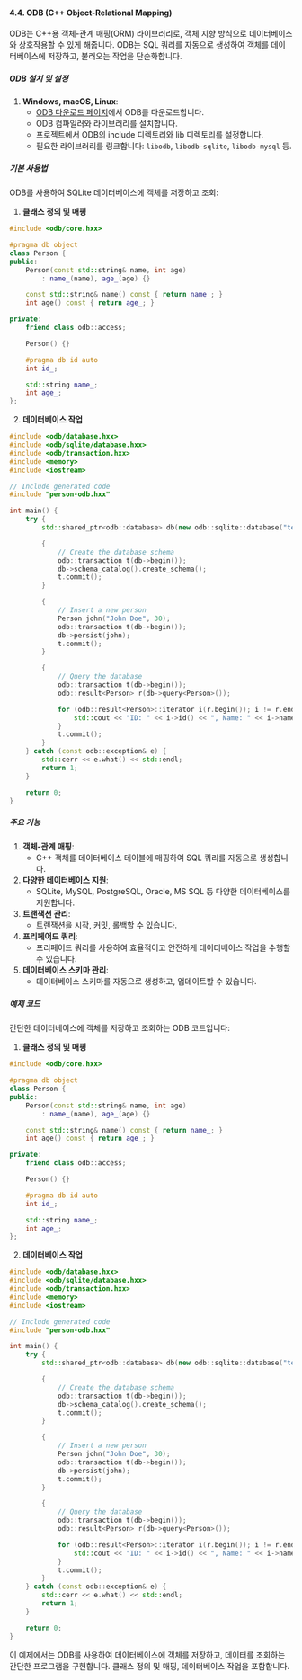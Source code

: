 #### 4.4. ODB (C++ Object-Relational Mapping)

ODB는 C++용 객체-관계 매핑(ORM) 라이브러리로, 객체 지향 방식으로 데이터베이스와 상호작용할 수 있게 해줍니다. ODB는 SQL 쿼리를 자동으로 생성하여 객체를 데이터베이스에 저장하고, 불러오는 작업을 단순화합니다.

##### ODB 설치 및 설정

1. **Windows, macOS, Linux**:
   - [ODB 다운로드 페이지](https://codesynthesis.com/products/odb/download.xhtml)에서 ODB를 다운로드합니다.
   - ODB 컴파일러와 라이브러리를 설치합니다.
   - 프로젝트에서 ODB의 include 디렉토리와 lib 디렉토리를 설정합니다.
   - 필요한 라이브러리를 링크합니다: `libodb`, `libodb-sqlite`, `libodb-mysql` 등.

##### 기본 사용법

ODB를 사용하여 SQLite 데이터베이스에 객체를 저장하고 조회:

1. **클래스 정의 및 매핑**

```cpp
#include <odb/core.hxx>

#pragma db object
class Person {
public:
    Person(const std::string& name, int age)
        : name_(name), age_(age) {}

    const std::string& name() const { return name_; }
    int age() const { return age_; }

private:
    friend class odb::access;

    Person() {}

    #pragma db id auto
    int id_;

    std::string name_;
    int age_;
};
```

2. **데이터베이스 작업**

```cpp
#include <odb/database.hxx>
#include <odb/sqlite/database.hxx>
#include <odb/transaction.hxx>
#include <memory>
#include <iostream>

// Include generated code
#include "person-odb.hxx"

int main() {
    try {
        std::shared_ptr<odb::database> db(new odb::sqlite::database("test.db"));

        {
            // Create the database schema
            odb::transaction t(db->begin());
            db->schema_catalog().create_schema();
            t.commit();
        }

        {
            // Insert a new person
            Person john("John Doe", 30);
            odb::transaction t(db->begin());
            db->persist(john);
            t.commit();
        }

        {
            // Query the database
            odb::transaction t(db->begin());
            odb::result<Person> r(db->query<Person>());

            for (odb::result<Person>::iterator i(r.begin()); i != r.end(); ++i) {
                std::cout << "ID: " << i->id() << ", Name: " << i->name() << ", Age: " << i->age() << std::endl;
            }
            t.commit();
        }
    } catch (const odb::exception& e) {
        std::cerr << e.what() << std::endl;
        return 1;
    }

    return 0;
}
```

##### 주요 기능

1. **객체-관계 매핑**:
   - C++ 객체를 데이터베이스 테이블에 매핑하여 SQL 쿼리를 자동으로 생성합니다.
2. **다양한 데이터베이스 지원**:
   - SQLite, MySQL, PostgreSQL, Oracle, MS SQL 등 다양한 데이터베이스를 지원합니다.
3. **트랜잭션 관리**:
   - 트랜잭션을 시작, 커밋, 롤백할 수 있습니다.
4. **프리페어드 쿼리**:
   - 프리페어드 쿼리를 사용하여 효율적이고 안전하게 데이터베이스 작업을 수행할 수 있습니다.
5. **데이터베이스 스키마 관리**:
   - 데이터베이스 스키마를 자동으로 생성하고, 업데이트할 수 있습니다.

##### 예제 코드

간단한 데이터베이스에 객체를 저장하고 조회하는 ODB 코드입니다:

1. **클래스 정의 및 매핑**

```cpp
#include <odb/core.hxx>

#pragma db object
class Person {
public:
    Person(const std::string& name, int age)
        : name_(name), age_(age) {}

    const std::string& name() const { return name_; }
    int age() const { return age_; }

private:
    friend class odb::access;

    Person() {}

    #pragma db id auto
    int id_;

    std::string name_;
    int age_;
};
```

2. **데이터베이스 작업**

```cpp
#include <odb/database.hxx>
#include <odb/sqlite/database.hxx>
#include <odb/transaction.hxx>
#include <memory>
#include <iostream>

// Include generated code
#include "person-odb.hxx"

int main() {
    try {
        std::shared_ptr<odb::database> db(new odb::sqlite::database("test.db"));

        {
            // Create the database schema
            odb::transaction t(db->begin());
            db->schema_catalog().create_schema();
            t.commit();
        }

        {
            // Insert a new person
            Person john("John Doe", 30);
            odb::transaction t(db->begin());
            db->persist(john);
            t.commit();
        }

        {
            // Query the database
            odb::transaction t(db->begin());
            odb::result<Person> r(db->query<Person>());

            for (odb::result<Person>::iterator i(r.begin()); i != r.end(); ++i) {
                std::cout << "ID: " << i->id() << ", Name: " << i->name() << ", Age: " << i->age() << std::endl;
            }
            t.commit();
        }
    } catch (const odb::exception& e) {
        std::cerr << e.what() << std::endl;
        return 1;
    }

    return 0;
}
```

이 예제에서는 ODB를 사용하여 데이터베이스에 객체를 저장하고, 데이터를 조회하는 간단한 프로그램을 구현합니다. 클래스 정의 및 매핑, 데이터베이스 작업을 포함합니다.
